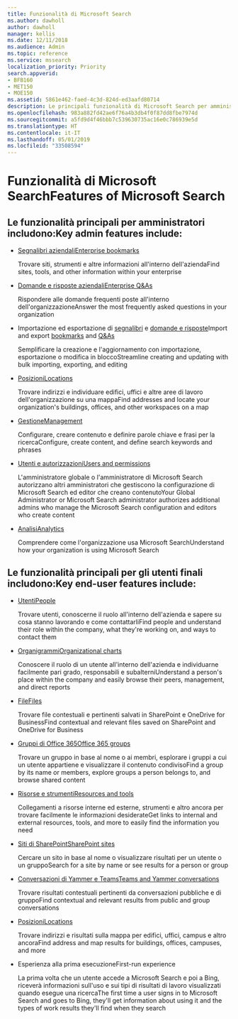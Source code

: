 ```yaml
---
title: Funzionalità di Microsoft Search
ms.author: dawholl
author: dawholl
manager: kellis
ms.date: 12/11/2018
ms.audience: Admin
ms.topic: reference
ms.service: mssearch
localization_priority: Priority
search.appverid:
- BFB160
- MET150
- MOE150
ms.assetid: 5861e462-faed-4c3d-824d-ed3aafd80714
description: Le principali funzionalità di Microsoft Search per amministratori e utenti finali includono segnalibri, domande e risposte, gestione e informazioni dettagliate sui dati
ms.openlocfilehash: 983a882fd42ae6f76a4b3db4f0f87dd8fbe7974d
ms.sourcegitcommit: a5fd9d4f46bbb7c539630735ac16e0c786939e5d
ms.translationtype: HT
ms.contentlocale: it-IT
ms.lasthandoff: 05/01/2019
ms.locfileid: "33508594"
---
```

# <a name="features-of-microsoft-search"></a><span data-ttu-id="5c5c3-103">Funzionalità di Microsoft Search</span><span class="sxs-lookup"><span data-stu-id="5c5c3-103">Features of Microsoft Search</span></span>

## <a name="key-admin-features-include"></a><span data-ttu-id="5c5c3-104">Le funzionalità principali per amministratori includono:</span><span class="sxs-lookup"><span data-stu-id="5c5c3-104">Key admin features include:</span></span>

- [<span data-ttu-id="5c5c3-105">Segnalibri aziendali</span><span class="sxs-lookup"><span data-stu-id="5c5c3-105">Enterprise bookmarks</span></span>](create-and-manage-bookmarks.md)
    
    <span data-ttu-id="5c5c3-106">Trovare siti, strumenti e altre informazioni all'interno dell'azienda</span><span class="sxs-lookup"><span data-stu-id="5c5c3-106">Find sites, tools, and other information within your enterprise</span></span>
    
- [<span data-ttu-id="5c5c3-107">Domande e risposte aziendali</span><span class="sxs-lookup"><span data-stu-id="5c5c3-107">Enterprise Q&As</span></span>](create-and-manage-qas.md)
    
    <span data-ttu-id="5c5c3-108">Rispondere alle domande frequenti poste all'interno dell'organizzazione</span><span class="sxs-lookup"><span data-stu-id="5c5c3-108">Answer the most frequently asked questions in your organization</span></span>
    
- <span data-ttu-id="5c5c3-109">Importazione ed esportazione di [segnalibri](bulk-create-bookmarks.md) e [domande e risposte](bulk-create-qas.md)</span><span class="sxs-lookup"><span data-stu-id="5c5c3-109">Import and export [bookmarks](bulk-create-bookmarks.md) and [Q&As](bulk-create-qas.md)</span></span>
    
    <span data-ttu-id="5c5c3-110">Semplificare la creazione e l'aggiornamento con importazione, esportazione o modifica in blocco</span><span class="sxs-lookup"><span data-stu-id="5c5c3-110">Streamline creating and updating with bulk importing, exporting, and editing</span></span>

- [<span data-ttu-id="5c5c3-111">Posizioni</span><span class="sxs-lookup"><span data-stu-id="5c5c3-111">Locations</span></span>](locations.md)
    
    <span data-ttu-id="5c5c3-112">Trovare indirizzi e individuare edifici, uffici e altre aree di lavoro dell'organizzazione su una mappa</span><span class="sxs-lookup"><span data-stu-id="5c5c3-112">Find addresses and locate your organization's buildings, offices, and other workspaces on a map</span></span>
    
- [<span data-ttu-id="5c5c3-113">Gestione</span><span class="sxs-lookup"><span data-stu-id="5c5c3-113">Management</span></span>](set-up-microsoft-search.md)
    
    <span data-ttu-id="5c5c3-114">Configurare, creare contenuto e definire parole chiave e frasi per la ricerca</span><span class="sxs-lookup"><span data-stu-id="5c5c3-114">Configure, create content, and define search keywords and phrases</span></span>
    
- [<span data-ttu-id="5c5c3-115">Utenti e autorizzazioni</span><span class="sxs-lookup"><span data-stu-id="5c5c3-115">Users and permissions</span></span>](add-users.md)
    
    <span data-ttu-id="5c5c3-116">L'amministratore globale o l'amministratore di Microsoft Search autorizzano altri amministratori che gestiscono la configurazione di Microsoft Search ed editor che creano contenuto</span><span class="sxs-lookup"><span data-stu-id="5c5c3-116">Your Global Administrator or Microsoft Search administrator authorizes additional admins who manage the Microsoft Search configuration and editors who create content</span></span>
    
- [<span data-ttu-id="5c5c3-117">Analisi</span><span class="sxs-lookup"><span data-stu-id="5c5c3-117">Analytics </span></span>](get-insights.md) 
    
    <span data-ttu-id="5c5c3-118">Comprendere come l'organizzazione usa Microsoft Search</span><span class="sxs-lookup"><span data-stu-id="5c5c3-118">Understand how your organization is using Microsoft Search</span></span> 
    
## <a name="key-end-user-features-include"></a><span data-ttu-id="5c5c3-119">Le funzionalità principali per gli utenti finali includono:</span><span class="sxs-lookup"><span data-stu-id="5c5c3-119">Key end-user features include:</span></span>

- [<span data-ttu-id="5c5c3-120">Utenti</span><span class="sxs-lookup"><span data-stu-id="5c5c3-120">People</span></span>](use/find-people-and-groups.md)
    
    <span data-ttu-id="5c5c3-121">Trovare utenti, conoscerne il ruolo all'interno dell'azienda e sapere su cosa stanno lavorando e come contattarli</span><span class="sxs-lookup"><span data-stu-id="5c5c3-121">Find people and understand their role within the company, what they're working on, and ways to contact them</span></span>
    
- [<span data-ttu-id="5c5c3-122">Organigrammi</span><span class="sxs-lookup"><span data-stu-id="5c5c3-122">Organizational charts</span></span>](use/find-people-and-groups.md)
    
    <span data-ttu-id="5c5c3-123">Conoscere il ruolo di un utente all'interno dell'azienda e individuarne facilmente pari grado, responsabili e subalterni</span><span class="sxs-lookup"><span data-stu-id="5c5c3-123">Understand a person's place within the company and easily browse their peers, management, and direct reports</span></span>
    
- [<span data-ttu-id="5c5c3-124">File</span><span class="sxs-lookup"><span data-stu-id="5c5c3-124">Files</span></span>](use/find-files.md)
    
    <span data-ttu-id="5c5c3-125">Trovare file contestuali e pertinenti salvati in SharePoint e OneDrive for Business</span><span class="sxs-lookup"><span data-stu-id="5c5c3-125">Find contextual and relevant files saved on SharePoint and OneDrive for Business</span></span>
    
- [<span data-ttu-id="5c5c3-126">Gruppi di Office 365</span><span class="sxs-lookup"><span data-stu-id="5c5c3-126">Office 365 groups</span></span>](use/find-people-and-groups.md)
    
    <span data-ttu-id="5c5c3-127">Trovare un gruppo in base al nome o ai membri, esplorare i gruppi a cui un utente appartiene e visualizzare il contenuto condiviso</span><span class="sxs-lookup"><span data-stu-id="5c5c3-127">Find a group by its name or members, explore groups a person belongs to, and browse shared content</span></span>
    
- [<span data-ttu-id="5c5c3-128">Risorse e strumenti</span><span class="sxs-lookup"><span data-stu-id="5c5c3-128">Resources and tools</span></span>](use/find-resources-tools-and-more.md)
    
    <span data-ttu-id="5c5c3-129">Collegamenti a risorse interne ed esterne, strumenti e altro ancora per trovare facilmente le informazioni desiderate</span><span class="sxs-lookup"><span data-stu-id="5c5c3-129">Get links to internal and external resources, tools, and more to easily find the information you need</span></span>
    
- [<span data-ttu-id="5c5c3-130">Siti di SharePoint</span><span class="sxs-lookup"><span data-stu-id="5c5c3-130">SharePoint sites</span></span>](use/find-sharepoint-sites.md)
    
    <span data-ttu-id="5c5c3-131">Cercare un sito in base al nome o visualizzare risultati per un utente o un gruppo</span><span class="sxs-lookup"><span data-stu-id="5c5c3-131">Search for a site by name or see results for a person or group</span></span>
    
- [<span data-ttu-id="5c5c3-132">Conversazioni di Yammer e Teams</span><span class="sxs-lookup"><span data-stu-id="5c5c3-132">Teams and Yammer conversations</span></span>](use/find-conversations.md)
    
    <span data-ttu-id="5c5c3-133">Trovare risultati contestuali pertinenti da conversazioni pubbliche e di gruppo</span><span class="sxs-lookup"><span data-stu-id="5c5c3-133">Find contextual and relevant results from public and group conversations</span></span>

- [<span data-ttu-id="5c5c3-134">Posizioni</span><span class="sxs-lookup"><span data-stu-id="5c5c3-134">Locations</span></span>](use/find-locations.md)
    
    <span data-ttu-id="5c5c3-135">Trovare indirizzi e risultati sulla mappa per edifici, uffici, campus e altro ancora</span><span class="sxs-lookup"><span data-stu-id="5c5c3-135">Find address and map results for buildings, offices, campuses, and more</span></span>
    
- <span data-ttu-id="5c5c3-136">Esperienza alla prima esecuzione</span><span class="sxs-lookup"><span data-stu-id="5c5c3-136">First-run experience</span></span>
    
    <span data-ttu-id="5c5c3-137">La prima volta che un utente accede a Microsoft Search e poi a Bing, riceverà informazioni sull'uso e sui tipi di risultati di lavoro visualizzati quando esegue una ricerca</span><span class="sxs-lookup"><span data-stu-id="5c5c3-137">The first time a user signs in to Microsoft Search and goes to Bing, they'll get information about using it and the types of work results they'll find when they search</span></span>